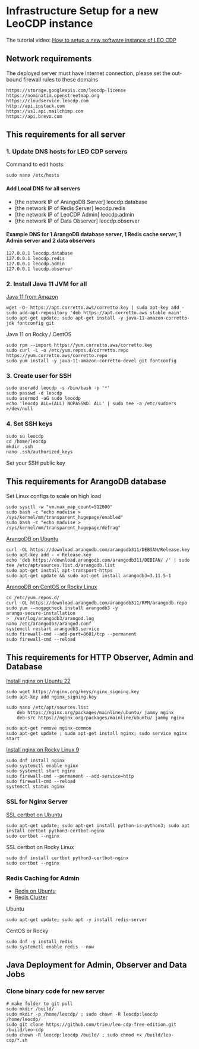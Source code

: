 # Infrastructure Setup for a new LeoCDP instance

The tutorial video: [How to setup a new software instance of LEO CDP](https://knowledge.leocdp.net/p/how-to-setup-new-software-instance-of.html)

## Network requirements

The deployed server must have Internet connection, please set the out-bound firewall rules to these domains

    https://storage.googleapis.com/leocdp-license
    https://nominatim.openstreetmap.org
    https://cloudservice.leocdp.com
    http://api.ipstack.com
    https://us1.api.mailchimp.com
    https://api.brevo.com

## This requirements for all server

### 1. Update DNS hosts for LEO CDP servers 

Command to edit hosts: 
	
	sudo nano /etc/hosts

#### Add Local DNS for all servers

- [the network IP of ArangoDB Server] leocdp.database
- [the network IP of Redis Server] leocdp.redis
- [the network IP of LeoCDP Admin] leocdp.admin
- [the network IP of Data Observer] leocdp.observer

#### Example DNS for 1 ArangoDB database server, 1 Redis cache server, 1 Admin server and 2 data observers

	127.0.0.1 leocdp.database
	127.0.0.1 leocdp.redis
	127.0.0.1 leocdp.admin
	127.0.0.1 leocdp.observer

### 2. Install Java 11 JVM for all 

[Java 11 from Amazon](https://docs.aws.amazon.com/corretto/latest/corretto-11-ug/generic-linux-install.html)

	wget -O- https://apt.corretto.aws/corretto.key | sudo apt-key add -
	sudo add-apt-repository 'deb https://apt.corretto.aws stable main'
	sudo apt-get update; sudo apt-get install -y java-11-amazon-corretto-jdk fontconfig git
	
Java 11 on Rocky / CentOS

	sudo rpm --import https://yum.corretto.aws/corretto.key
	sudo curl -L -o /etc/yum.repos.d/corretto.repo https://yum.corretto.aws/corretto.repo
	sudo yum install -y java-11-amazon-corretto-devel git fontconfig

### 3. Create user for SSH

	sudo useradd leocdp -s /bin/bash -p '*'
	sudo passwd -d leocdp
	sudo usermod -aG sudo leocdp
	echo 'leocdp ALL=(ALL) NOPASSWD: ALL' | sudo tee -a /etc/sudoers >/dev/null

### 4. Set SSH keys

	sudo su leocdp
	cd /home/leocdp 
	mkdir .ssh
	nano .ssh/authorized_keys

Set your SSH public key


## This requirements for ArangoDB database

Set Linux configs to scale on high load

	sudo sysctl -w "vm.max_map_count=512000"
	sudo bash -c "echo madvise > /sys/kernel/mm/transparent_hugepage/enabled"
	sudo bash -c "echo madvise > /sys/kernel/mm/transparent_hugepage/defrag"

[ArangoDB on Ubuntu](https://www.arangodb.com/download-major/ubuntu)

	curl -OL https://download.arangodb.com/arangodb311/DEBIAN/Release.key
	sudo apt-key add - < Release.key
	echo 'deb https://download.arangodb.com/arangodb311/DEBIAN/ /' | sudo tee /etc/apt/sources.list.d/arangodb.list
	sudo apt-get install apt-transport-https
	sudo apt-get update && sudo apt-get install arangodb3=3.11.5-1
	
[ArangoDB on CentOS or Rocky Linux](https://idroot.us/install-arangodb-centos-8/)
	
	cd /etc/yum.repos.d/
	curl -OL https://download.arangodb.com/arangodb311/RPM/arangodb.repo
	sudo yum --nogpgcheck install arangodb3 -y
	arango-secure-installation
	>  /var/log/arangodb3/arangod.log
	nano /etc/arangodb3/arangod.conf
	systemctl restart arangodb3.service
	sudo firewall-cmd --add-port=8601/tcp --permanent
	sudo firewall-cmd --reload

## This requirements for HTTP Observer, Admin and Database 

[Install nginx on Ubuntu 22](https://www.fosstechnix.com/how-to-install-nginx-on-ubuntu-22-04/)

	sudo wget https://nginx.org/keys/nginx_signing.key
	sudo apt-key add nginx_signing.key
	
	sudo nano /etc/apt/sources.list
		deb https://nginx.org/packages/mainline/ubuntu/ jammy nginx
		deb-src https://nginx.org/packages/mainline/ubuntu/ jammy nginx
	
	sudo apt-get remove nginx-common
	sudo apt-get update ; sudo apt-get install nginx; sudo service nginx start
	
[Install nginx on Rocky Linux 9](https://www.digitalocean.com/community/tutorials/how-to-install-nginx-on-rocky-linux-9)
	
	sudo dnf install nginx
	sudo systemctl enable nginx
	sudo systemctl start nginx
	sudo firewall-cmd --permanent --add-service=http
	sudo firewall-cmd --reload
	systemctl status nginx
	

### SSL for Nginx Server

[SSL certbot on Ubuntu](https://www.digitalocean.com/community/tutorials/how-to-secure-nginx-with-let-s-encrypt-on-ubuntu-20-04)

	sudo apt-get update; sudo apt-get install python-is-python3; sudo apt install certbot python3-certbot-nginx
	sudo certbot --nginx

SSL certbot on Rocky Linux

	sudo dnf install certbot python3-certbot-nginx
	sudo certbot --nginx

### Redis Caching for Admin

* [Redis on Ubuntu](https://vitux.com/install-redis-on-ubuntu/)
* [Redis Cluster](https://success.outsystems.com/Support/Enterprise_Customers/Installation/Configuring_OutSystems_with_Redis_in-memory_session_storage/Set_up_a_Redis_Cluster_for_Production_environments)

Ubuntu 

    sudo apt-get update; sudo apt -y install redis-server

CentOS or Rocky
    
    sudo dnf -y install redis
    sudo systemctl enable redis --now

## Java Deployment for Admin, Observer and Data Jobs

### Clone binary code for new server

	# make folder to git pull 
	sudo mkdir /build/
	sudo mkdir -p /home/leocdp/ ; sudo chown -R leocdp:leocdp /home/leocdp/
	sudo git clone https://github.com/trieu/leo-cdp-free-edition.git /build/leo-cdp
	sudo chown -R leocdp:leocdp /build/ ; sudo chmod +x /build/leo-cdp/*.sh
	
